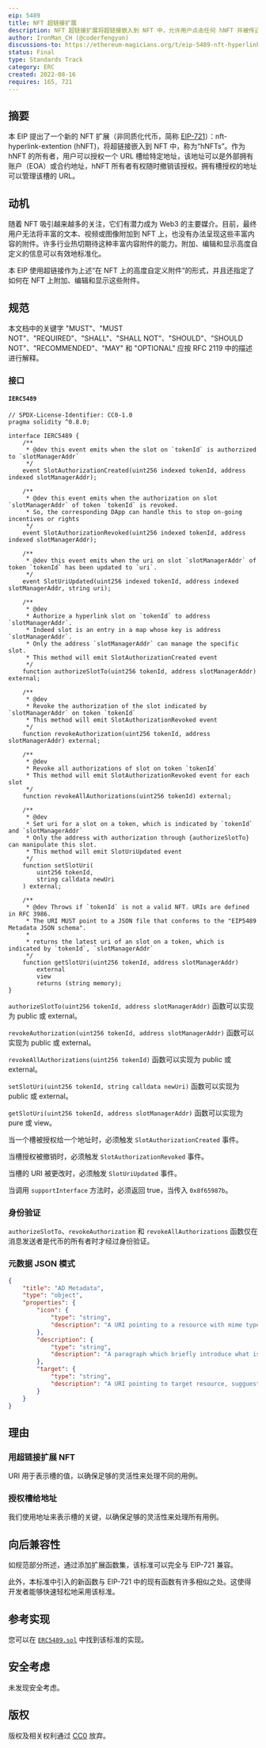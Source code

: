 ```yaml
---
eip: 5489
title: NFT 超链接扩展
description: NFT 超链接扩展将超链接嵌入到 NFT 中，允许用户点击任何 hNFT 并被传送到所有者设置的任何 URL。
author: IronMan_CH (@coderfengyun)
discussions-to: https://ethereum-magicians.org/t/eip-5489-nft-hyperlink-extension/10431
status: Final
type: Standards Track
category: ERC
created: 2022-08-16
requires: 165, 721
---
```


## 摘要

本 EIP 提出了一个新的 NFT 扩展（非同质化代币，简称 [EIP-721](./eip-721.md)）：nft-hyperlink-extention (hNFT)，将超链接嵌入到 NFT 中，称为“hNFTs”。作为 hNFT 的所有者，用户可以授权一个 URL 槽给特定地址，该地址可以是外部拥有账户（EOA）或合约地址，hNFT 所有者有权随时撤销该授权。拥有槽授权的地址可以管理该槽的 URL。

## 动机

随着 NFT 吸引越来越多的关注，它们有潜力成为 Web3 的主要媒介。目前，最终用户无法将丰富的文本、视频或图像附加到 NFT 上，也没有办法呈现这些丰富内容的附件。许多行业热切期待这种丰富内容附件的能力。附加、编辑和显示高度自定义的信息可以有效地标准化。

本 EIP 使用超链接作为上述“在 NFT 上的高度自定义附件”的形式，并且还指定了如何在 NFT 上附加、编辑和显示这些附件。

## 规范

本文档中的关键字 "MUST"、"MUST NOT"、"REQUIRED"、"SHALL"、"SHALL NOT"、"SHOULD"、"SHOULD NOT"、"RECOMMENDED"、"MAY" 和 "OPTIONAL" 应按 RFC 2119 中的描述进行解释。

### 接口

#### `IERC5489`

```solidity
// SPDX-License-Identifier: CC0-1.0
pragma solidity ^0.8.0;

interface IERC5489 {
    /**
     * @dev this event emits when the slot on `tokenId` is authorzized to `slotManagerAddr`
     */
    event SlotAuthorizationCreated(uint256 indexed tokenId, address indexed slotManagerAddr);

    /**
     * @dev this event emits when the authorization on slot `slotManagerAddr` of token `tokenId` is revoked.
     * So, the corresponding DApp can handle this to stop on-going incentives or rights
     */
    event SlotAuthorizationRevoked(uint256 indexed tokenId, address indexed slotManagerAddr);

    /**
     * @dev this event emits when the uri on slot `slotManagerAddr` of token `tokenId` has been updated to `uri`.
     */
    event SlotUriUpdated(uint256 indexed tokenId, address indexed slotManagerAddr, string uri);

    /**
     * @dev
     * Authorize a hyperlink slot on `tokenId` to address `slotManagerAddr`.
     * Indeed slot is an entry in a map whose key is address `slotManagerAddr`.
     * Only the address `slotManagerAddr` can manage the specific slot.
     * This method will emit SlotAuthorizationCreated event
     */
    function authorizeSlotTo(uint256 tokenId, address slotManagerAddr) external;

    /**
     * @dev
     * Revoke the authorization of the slot indicated by `slotManagerAddr` on token `tokenId`
     * This method will emit SlotAuthorizationRevoked event
     */
    function revokeAuthorization(uint256 tokenId, address slotManagerAddr) external;

    /**
     * @dev
     * Revoke all authorizations of slot on token `tokenId`
     * This method will emit SlotAuthorizationRevoked event for each slot
     */
    function revokeAllAuthorizations(uint256 tokenId) external;

    /**
     * @dev
     * Set uri for a slot on a token, which is indicated by `tokenId` and `slotManagerAddr`
     * Only the address with authorization through {authorizeSlotTo} can manipulate this slot.
     * This method will emit SlotUriUpdated event
     */
    function setSlotUri(
        uint256 tokenId,
        string calldata newUri
    ) external;

    /**
     * @dev Throws if `tokenId` is not a valid NFT. URIs are defined in RFC 3986.
     * The URI MUST point to a JSON file that conforms to the "EIP5489 Metadata JSON schema".
     * 
     * returns the latest uri of an slot on a token, which is indicated by `tokenId`, `slotManagerAddr`
     */
    function getSlotUri(uint256 tokenId, address slotManagerAddr)
        external
        view
        returns (string memory);
}
```

`authorizeSlotTo(uint256 tokenId, address slotManagerAddr)` 函数可以实现为 public 或 external。

`revokeAuthorization(uint256 tokenId, address slotManagerAddr)` 函数可以实现为 public 或 external。

`revokeAllAuthorizations(uint256 tokenId)` 函数可以实现为 public 或 external。

`setSlotUri(uint256 tokenId, string calldata newUri)` 函数可以实现为 public 或 external。

`getSlotUri(uint256 tokenId, address slotManagerAddr)` 函数可以实现为 pure 或 view。

当一个槽被授权给一个地址时，必须触发 `SlotAuthorizationCreated` 事件。

当槽授权被撤销时，必须触发 `SlotAuthorizationRevoked` 事件。

当槽的 URI 被更改时，必须触发 `SlotUriUpdated` 事件。

当调用 `supportInterface` 方法时，必须返回 true，当传入 `0x8f65987b`。

### 身份验证

`authorizeSlotTo`、`revokeAuthorization` 和 `revokeAllAuthorizations` 函数仅在消息发送者是代币的所有者时才经过身份验证。

### 元数据 JSON 模式

```json
{
    "title": "AD Metadata",
    "type": "object",
    "properties": {
        "icon": {
            "type": "string",
            "description": "A URI pointing to a resource with mime type image/* representing the slot's occupier. Consider making any images at a width between 48 and 1080 pixels and aspect ration between 1.91:1 and 4:5 inclusive. Suggest to show this as an thumbnail of the target resource"
        },
        "description": {
            "type": "string",
            "description": "A paragraph which briefly introduce what is the target resource"
        },
        "target": {
            "type": "string",
            "description": "A URI pointing to target resource, sugguest to follow 30X status code to support more redirections, the mime type and content rely on user's setting"
        } 
    }
}
```

## 理由

### 用超链接扩展 NFT

URI 用于表示槽的值，以确保足够的灵活性来处理不同的用例。

### 授权槽给地址

我们使用地址来表示槽的关键，以确保足够的灵活性来处理所有用例。

## 向后兼容性

如规范部分所述，通过添加扩展函数集，该标准可以完全与 EIP-721 兼容。

此外，本标准中引入的新函数与 EIP-721 中的现有函数有许多相似之处。这使得开发者能够快速轻松地采用该标准。

## 参考实现

您可以在 [`ERC5489.sol`](../assets/eip-5489/contracts/ERC5489.sol) 中找到该标准的实现。

## 安全考虑

未发现安全考虑。

## 版权

版权及相关权利通过 [CC0](../LICENSE.md) 放弃。
